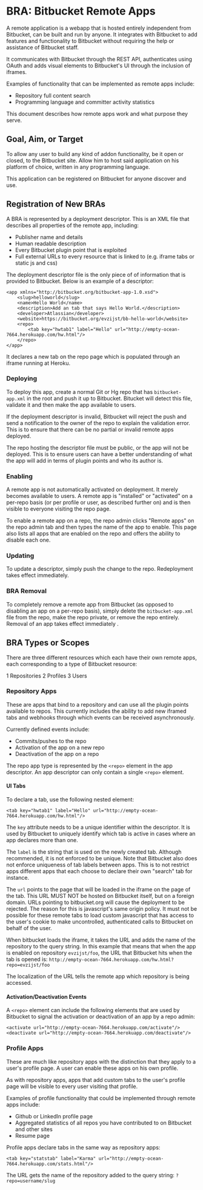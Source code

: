 BRA: Bitbucket Remote Apps
==========================

A remote application is a webapp that is hosted entirely independent from
Bitbucket, can be built and run by anyone. It integrates with Bitbucket to add
features and functionality to Bitbucket without requiring the help or
assistance of Bitbucket staff.

It communicates with Bitbucket through the REST API, authenticates using OAuth
and adds visual elements to Bitbucket's UI through the inclusion of iframes.

Examples of functionality that can be implemented as remote apps include:

* Repository full content search
* Programming language and committer activity statistics

This document describes how remote apps work and what purpose they serve.

Goal, Aim, or Target
--------------------

To allow any user to build any kind of addon functionality, be it open or
closed, to the Bitbucket site. Allow him to host said application on his
platform of choice, written in any programming language.

This application can be registered on Bitbucket for anyone discover and use.


Registration of New BRAs
------------------------

A BRA is represented by a deployment descriptor. This is an XML file that
describes all properties of the remote app, including:

* Publisher name and details
* Human readable description
* Every Bitbucket plugin point that is exploited
* Full external URLs to every resource that is linked to (e.g. iframe tabs or
  static js and css)

The deployment descriptor file is the only piece of of information that is
provided to Bitbucket. Below is an example of a descriptor:

	<app xmlns="http://bitbucket.org/bitbucket-app-1.0.xsd">
    	<slug>helloworld</slug>
    	<name>Hello World</name>
    	<description>Add an tab that says Hello World.</description>
    	<developer>Atlassian</developer>
    	<website>https://bitbucket.org/evzijst/bb-hello-world</website>
    	<repo>
        	<tab key="hwtab1" label="Hello" url="http://empty-ocean-7664.herokuapp.com/hw.html"/>
    	</repo>
	</app>

It declares a new tab on the repo page which is populated through an iframe
running at Heroku.

### Deploying

To deploy this app, create a normal Git or Hg repo that has
`bitbucket-app.xml` in the root and push it up to Bitbucket. Bitucket will
detect this file, validate it and then make the app available to users.

If the deployment descriptor is invalid, Bitbucket will reject the push and
send a notification to the owner of the repo to explain the validation error.
This is to ensure that there can be no partial or invalid remote apps
deployed.

The repo hosting the descriptor file must be public, or the app will not be
deployed. This is to ensure users can have a better understanding of what the
app will add in terms of plugin points and who its author is.

### Enabling 

A remote app is not automatically activated on deployment. It merely becomes
available to users. A remote app is "installed" or "activated" on a per-repo
basis (or per profile or user, as described further on) and is then visible to
everyone visiting the repo page.

To enable a remote app on a repo, the repo admin clicks "Remote apps" on the
repo admin tab and then types the name of the app to enable. This page also
lists all apps that are enabled on the repo and offers the ability to disable
each one.

### Updating

To update a descriptor, simply push the change to the repo. Redeployment takes
effect immediately.

### BRA Removal

To completely remove a remote app from Bitbucket (as opposed to disabling an
app on a per-repo basis), simply delete the `bitbucket-app.xml` file from the
repo, make the repo private, or remove the repo entirely. Removal of an app
takes effect immediately .


BRA Types or Scopes
-------------------

There are three different resources which each have their own remote apps,
each corresponding to a type of Bitbucket resource:

1 Repositories
2 Profiles
3 Users

### Repository Apps

These are apps that bind to a repository and can use all the plugin points
available to repos. This currently includes the ability to add new iframed
tabs and webhooks through which events can be received asynchronously.

Currently defined events include:

* Commits/pushes to the repo
* Activation of the app on a new repo
* Deactivation of the app on a repo

The repo app type is represented by the `<repo>` element in the app descriptor.
An app descriptor can only contain a single `<repo>` element.

#### UI Tabs

To declare a tab, use the following nested element:

	<tab key="hwtab1" label="Hello" url="http://empty-ocean-7664.herokuapp.com/hw.html"/>

The `key` attribute needs to be a unique identifier within the descriptor. It
is used by Bitbucket to uniquely identify which tab is active in cases where
an app declares more than one.

The `label` is the string that is used on the newly created tab. Although
recommended, it is not enforced to be unique. Note that Bitbucket also does
not enforce uniqueness of tab labels between apps. This is to not restrict
apps different apps that each choose to declare their own "search" tab for
instance.

The `url` points to the page that will be loaded in the iframe on the page of
the tab. This URL MUST NOT be hosted on Bitbucket itself, but on a foreign
domain. URLs pointing to bitbucket.org will cause the deployment to be
rejected. The reason for this is javascript's same origin policy. It must not
be possible for these remote tabs to load custom javascript that has access to
the user's cookie to make uncontrolled, authenticated calls to Bitbucket on
behalf of the user.

When bitbucket loads the iframe, it takes the URL and adds the name of the
repository to the query string. In this example that means that when the app
is enabled on repository `evzijst/foo`, the URL that Bitbucket hits when the
tab is opened is:
`http://empty-ocean-7664.herokuapp.com/hw.html?repo=evzijst/foo`

The localization of the URL tells the remote app which repository is being
accessed.

#### Activation/Deactivation Events

A `<repo>` element can include the following elements that are used by
Bitbucket to signal the activation or deactivation of an app by a repo admin:

	<activate url="http://empty-ocean-7664.herokuapp.com/activate"/>
	<deactivate url="http://empty-ocean-7664.herokuapp.com/deactivate"/>


### Profile Apps

These are much like repository apps with the distinction that they apply to a
user's profile page. A user can enable these apps on his own profile.

As with repository apps, apps that add custom tabs to the user's profile page
will be visible to every user visiting that profile.

Examples of profile functionality that could be implemented through remote apps
include:

* Github or LinkedIn profile page
* Aggregated statistics of all repos you have contributed to on Bitbucket and
  other sites
* Resume page

Profile apps declare tabs in the same way as repository apps:

	<tab key="statstab" label="Karma" url="http://empty-ocean-7664.herokuapp.com/stats.html"/>

The URL gets the name of the repository added to the query string:
`?repo=username/slug`


